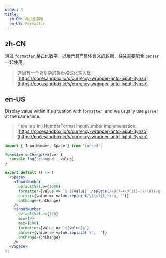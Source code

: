 ```yaml
---
order: 4
title:
  zh-CN: 格式化展示
  en-US: Formatter
---
```


## zh-CN

通过 `formatter` 格式化数字，以展示具有具体含义的数据，往往需要配合 `parser` 一起使用。

> 这里有一个更复杂的货币格式化输入框：[https://codesandbox.io/s/currency-wrapper-antd-input-3ynzo](https://codesandbox.io/s/currency-wrapper-antd-input-3ynzo)

## en-US

Display value within it's situation with `formatter`, and we usually use `parser` at the same time.

> Here is a Intl.NumberFormat InputNumber implementation: [https://codesandbox.io/s/currency-wrapper-antd-input-3ynzo](https://codesandbox.io/s/currency-wrapper-antd-input-3ynzo)

```jsx
import { InputNumber, Space } from 'infrad';

function onChange(value) {
  console.log('changed', value);
}

export default () => (
  <Space>
    <InputNumber
      defaultValue={1000}
      formatter={value => `$ ${value}`.replace(/\B(?=(\d{3})+(?!\d))/g, ',')}
      parser={value => value.replace(/\$\s?|(,*)/g, '')}
      onChange={onChange}
    />
    <InputNumber
      defaultValue={100}
      min={0}
      max={100}
      formatter={value => `${value}%`}
      parser={value => value.replace('%', '')}
      onChange={onChange}
    />
  </Space>
);
```
